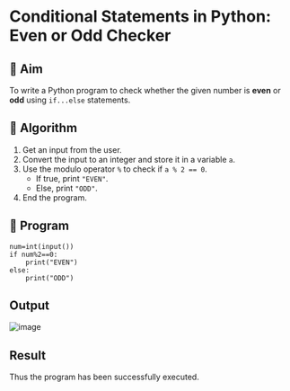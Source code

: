 # Conditional Statements in Python: Even or Odd Checker

## 🎯 Aim
To write a Python program to check whether the given number is **even** or **odd** using `if...else` statements.

## 🧠 Algorithm
1. Get an input from the user.
2. Convert the input to an integer and store it in a variable `a`.
3. Use the modulo operator `%` to check if `a % 2 == 0`.
   - If true, print `"EVEN"`.
   - Else, print `"ODD"`.
4. End the program.

## 🧾 Program
```
num=int(input())
if num%2==0:
    print("EVEN")
else:
    print("ODD")
```
## Output
![image](https://github.com/user-attachments/assets/1d666d35-23a8-4b29-809a-307eeb703127)

## Result
Thus the program has been successfully executed.
